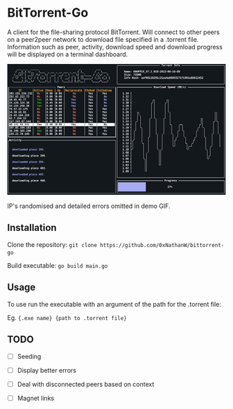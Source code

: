 # **BitTorrent-Go** #
A client for the file-sharing protocol BitTorrent.  Will connect to other peers on a peer2peer network to download file specified in a .torrent file.  Information such as peer, activity, download speed and download progress will be displayed on a terminal dashboard.

![Demo](assets/BitTorrentGoDemo.gif)

IP's randomised and detailed errors omitted in demo GIF.
## Installation ##

Clone the repository:
`git clone https://github.com/0xNathanW/bittorrent-go`

Build executable:
`go build main.go`

## Usage ##

To use run the executable with an argument of the path for the .torrent file:

Eg. `{.exe name} {path to .torrent file}`


## TODO ##

- [ ] Seeding
- [ ] Display better errors
- [ ] Deal with disconnected peers based on context
- [ ] Magnet links
 
